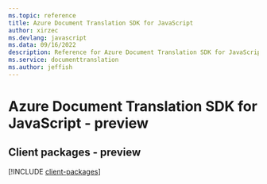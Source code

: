 ```yaml
---
ms.topic: reference
title: Azure Document Translation SDK for JavaScript
author: xirzec
ms.devlang: javascript
ms.data: 09/16/2022
description: Reference for Azure Document Translation SDK for JavaScript
ms.service: documenttranslation
ms.author: jeffish
---
```

# Azure Document Translation SDK for JavaScript - preview

## Client packages - preview
[!INCLUDE [client-packages](document-translation-client-index.md)]